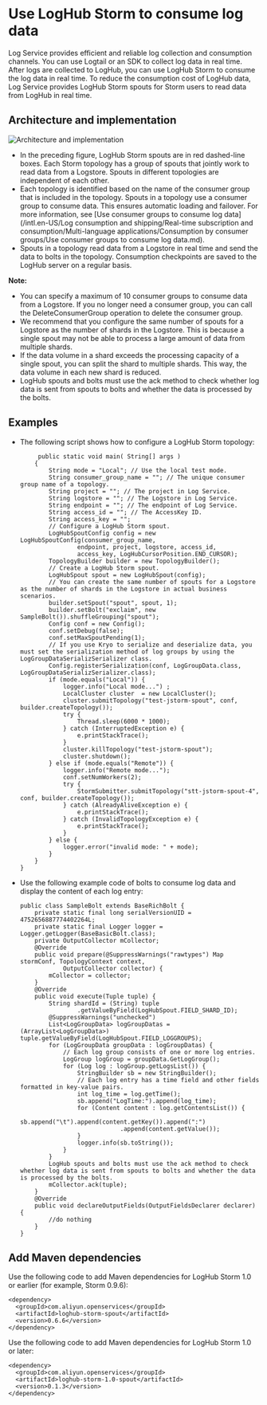 # Use LogHub Storm to consume log data

Log Service provides efficient and reliable log collection and consumption channels. You can use Logtail or an SDK to collect log data in real time. After logs are collected to LogHub, you can use LogHub Storm to consume the log data in real time. To reduce the consumption cost of LogHub data, Log Service provides LogHub Storm spouts for Storm users to read data from LogHub in real time.

## Architecture and implementation

![Architecture and implementation](../images/p5809.png "Architecture and implementation")

-   In the preceding figure, LogHub Storm spouts are in red dashed-line boxes. Each Storm topology has a group of spouts that jointly work to read data from a Logstore. Spouts in different topologies are independent of each other.
-   Each topology is identified based on the name of the consumer group that is included in the topology. Spouts in a topology use a consumer group to consume data. This ensures automatic loading and failover. For more information, see [Use consumer groups to consume log data](/intl.en-US/Log consumption and shipping/Real-time subscription and consumption/Multi-language applications/Consumption by consumer groups/Use consumer groups to consume log data.md).
-   Spouts in a topology read data from a Logstore in real time and send the data to bolts in the topology. Consumption checkpoints are saved to the LogHub server on a regular basis.

**Note:**

-   You can specify a maximum of 10 consumer groups to consume data from a Logstore. If you no longer need a consumer group, you can call the DeleteConsumerGroup operation to delete the consumer group.
-   We recommend that you configure the same number of spouts for a Logstore as the number of shards in the Logstore. This is because a single spout may not be able to process a large amount of data from multiple shards.
-   If the data volume in a shard exceeds the processing capacity of a single spout, you can split the shard to multiple shards. This way, the data volume in each new shard is reduced.
-   LogHub spouts and bolts must use the ack method to check whether log data is sent from spouts to bolts and whether the data is processed by the bolts.

## Examples

-   The following script shows how to configure a LogHub Storm topology:

    ```
         public static void main( String[] args )
        {     
            String mode = "Local"; // Use the local test mode.
            String consumer_group_name = ""; // The unique consumer group name of a topology.
            String project = ""; // The project in Log Service. 
            String logstore = ""; // The Logstore in Log Service.
            String endpoint = ""; // The endpoint of Log Service.
            String access_id = ""; // The AccessKey ID.
            String access_key = "";
            // Configure a LogHub Storm spout.
            LogHubSpoutConfig config = new LogHubSpoutConfig(consumer_group_name,
                    endpoint, project, logstore, access_id,
                    access_key, LogHubCursorPosition.END_CURSOR);
            TopologyBuilder builder = new TopologyBuilder();
            // Create a LogHub Storm spout.
            LogHubSpout spout = new LogHubSpout(config);
            // You can create the same number of spouts for a Logstore as the number of shards in the Logstore in actual business scenarios.
            builder.setSpout("spout", spout, 1);
            builder.setBolt("exclaim", new SampleBolt()).shuffleGrouping("spout");
            Config conf = new Config();
            conf.setDebug(false);
            conf.setMaxSpoutPending(1); 
            // If you use Kryo to serialize and deserialize data, you must set the serialization method of log groups by using the LogGroupDataSerializSerializer class.
            Config.registerSerialization(conf, LogGroupData.class, LogGroupDataSerializSerializer.class);
            if (mode.equals("Local")) {
                logger.info("Local mode...") ;
                LocalCluster cluster  = new LocalCluster();
                cluster.submitTopology("test-jstorm-spout", conf, builder.createTopology());
                try {
                    Thread.sleep(6000 * 1000);   
                } catch (InterruptedException e) {
                    e.printStackTrace();
                }  
                cluster.killTopology("test-jstorm-spout");
                cluster.shutdown();  
            } else if (mode.equals("Remote")) {
                logger.info("Remote mode...");
                conf.setNumWorkers(2);
                try {
                    StormSubmitter.submitTopology("stt-jstorm-spout-4", conf, builder.createTopology());
                } catch (AlreadyAliveException e) {
                    e.printStackTrace();
                } catch (InvalidTopologyException e) {
                    e.printStackTrace();
                }
            } else {
                logger.error("invalid mode: " + mode);
            }
        }
    }
    ```

-   Use the following example code of bolts to consume log data and display the content of each log entry:

    ```
    public class SampleBolt extends BaseRichBolt {
        private static final long serialVersionUID = 4752656887774402264L;
        private static final Logger logger = Logger.getLogger(BaseBasicBolt.class);
        private OutputCollector mCollector;
        @Override
        public void prepare(@SuppressWarnings("rawtypes") Map stormConf, TopologyContext context,
                OutputCollector collector) {
            mCollector = collector;
        }
        @Override
        public void execute(Tuple tuple) {
            String shardId = (String) tuple
                    .getValueByField(LogHubSpout.FIELD_SHARD_ID);
            @SuppressWarnings("unchecked")
            List<LogGroupData> logGroupDatas = (ArrayList<LogGroupData>) tuple.getValueByField(LogHubSpout.FIELD_LOGGROUPS);
            for (LogGroupData groupData : logGroupDatas) {
                // Each log group consists of one or more log entries.
                LogGroup logGroup = groupData.GetLogGroup();
                for (Log log : logGroup.getLogsList()) {
                    StringBuilder sb = new StringBuilder();
                    // Each log entry has a time field and other fields formatted in key-value pairs.
                    int log_time = log.getTime();
                    sb.append("LogTime:").append(log_time);
                    for (Content content : log.getContentsList()) {
                        sb.append("\t").append(content.getKey()).append(":")
                                .append(content.getValue());
                    }
                    logger.info(sb.toString());
                }
            }
            LogHub spouts and bolts must use the ack method to check whether log data is sent from spouts to bolts and whether the data is processed by the bolts.
            mCollector.ack(tuple);
        }
        @Override
        public void declareOutputFields(OutputFieldsDeclarer declarer) {
            //do nothing
        }
    }
    ```


## Add Maven dependencies

Use the following code to add Maven dependencies for LogHub Storm 1.0 or earlier \(for example, Storm 0.9.6\):

```
<dependency>
  <groupId>com.aliyun.openservices</groupId>
  <artifactId>loghub-storm-spout</artifactId>
  <version>0.6.6</version>
</dependency>
```

Use the following code to add Maven dependencies for LogHub Storm 1.0 or later:

```
<dependency>
  <groupId>com.aliyun.openservices</groupId>
  <artifactId>loghub-storm-1.0-spout</artifactId>
  <version>0.1.3</version>
</dependency>
```

